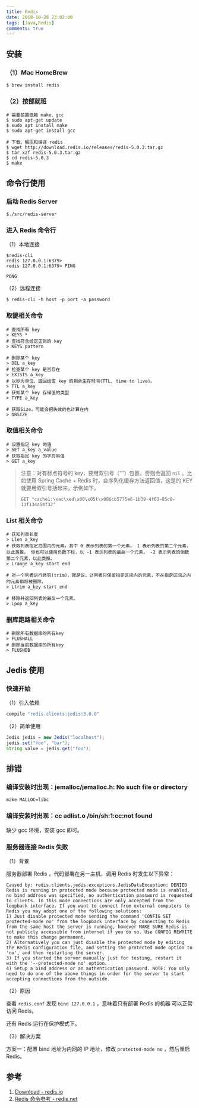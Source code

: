 ```yaml
---
title: Redis
date: 2018-10-28 23:02:00
tags: [Java,Redis]
comments: true
---
```


## 安装

### （1）Mac HomeBrew

```shell
$ brew install redis
```

### （2）按部就班

```shell
# 需要前置依赖 make、gcc
$ sudo apt-get update
$ sudo apt install make
$ sudo apt-get install gcc

# 下载、解压和编译 redis
$ wget http://download.redis.io/releases/redis-5.0.3.tar.gz
$ tar xzf redis-5.0.3.tar.gz
$ cd redis-5.0.3
$ make
```

## 命令行使用

### 启动 Redis Server

```shell
$./src/redis-server
```

### 进入 Redis 命令行

（1）本地连接

```shell
$redis-cli
redis 127.0.0.1:6379>
redis 127.0.0.1:6379> PING

PONG
```

（2）远程连接

```shell
$ redis-cli -h host -p port -a password
```

### 取键相关命令

```shell
# 查找所有 key
> KEYS *
# 查找符合给定正则的 key
> KEYS pattern

# 删除某个 key
> DEL a_key
# 检查某个 key 是否存在
> EXISTS a_key
# 以秒为单位，返回给定 key 的剩余生存时间(TTL, time to live)。
> TTL a_key
# 获知某个 key 存储值的类型
> TYPE a_key

# 获取Size，可能会把失效的也计算在内
> DBSIZE
```

### 取值相关命令

```shell
# 设置指定 key 的值
> SET a_key a_value
# 获取指定 key 的字符串值
> GET a_key
```

> 注意：对有标点符号的 key，要用双引号（“”）包裹，否则会返回 `nil` 。比如使用 Spring Cache + Redis 时，会序列化缓存方法返回值，这是的 KEY 就要用双引号括起来，示例如下，
>
> `GET "cache1:\xac\xed\x00\x05t\x00$cb5775e6-1b39-4f63-85c8-13f134a54f32"`

### List 相关命令

```shell
# 获知列表长度
> Llen a_key
# 获取列表指定范围内的元素。其中 0 表示列表的第一个元素， 1 表示列表的第二个元素，以此类推。 你也可以使用负数下标，以 -1 表示列表的最后一个元素， -2 表示列表的倒数第二个元素，以此类推。
> Lrange a_key start end

# 对一个列表进行修剪(trim)，就是说，让列表只保留指定区间内的元素，不在指定区间之内的元素都将被删除。
> Ltrim a_key start end

# 移除并返回列表的最后一个元素。
> Lpop a_key
```

### 删库跑路相关命令

```shell
# 删除所有数据库的所有key
> FLUSHALL
# 删除当前数据库的所有key
> FLUSHDB
```

## Jedis 使用

### 快速开始

（1）引入依赖

```groovy
compile "redis.clients:jedis:3.0.0"
```

（2）简单使用

```java
Jedis jedis = new Jedis("localhost");
jedis.set("foo", "bar");
String value = jedis.get("foo");
```

## 排错

### 编译安装时出现：jemalloc/jemalloc.h: No such file or directory

```
make MALLOC=libc
```

### 编译安装时出现：cc adlist.o /bin/sh:1:cc:not found

 缺少 gcc 环境，安装 gcc 即可。

### 服务器连接 Redis 失败

（1）背景

服务器部署 Redis ，代码部署在另一主机，调用 Redis 时发生以下异常：

```
Caused by: redis.clients.jedis.exceptions.JedisDataException: DENIED Redis is running in protected mode because protected mode is enabled, no bind address was specified, no authentication password is requested to clients. In this mode connections are only accepted from the loopback interface. If you want to connect from external computers to Redis you may adopt one of the following solutions: 
1) Just disable protected mode sending the command 'CONFIG SET protected-mode no' from the loopback interface by connecting to Redis from the same host the server is running, however MAKE SURE Redis is not publicly accessible from internet if you do so. Use CONFIG REWRITE to make this change permanent.
2) Alternatively you can just disable the protected mode by editing the Redis configuration file, and setting the protected mode option to 'no', and then restarting the server.
3) If you started the server manually just for testing, restart it with the '--protected-mode no' option. 
4) Setup a bind address or an authentication password. NOTE: You only need to do one of the above things in order for the server to start accepting connections from the outside.
```

（2）原因

查看 `redis.conf` 发现 `bind 127.0.0.1` ，意味着只有部署 Redis 的机器 可以正常访问 Redis。

还有 Redis 运行在保护模式下。

（3）解决方案

方案一：配置 bind 地址为内网的 IP 地址，修改 `protected-mode no` ，然后重启 Redis。

## 参考

1. [Download - redis.io](https://redis.io/download)
2. [Redis 命令参考 - redis.net](http://www.redis.net.cn/order/)